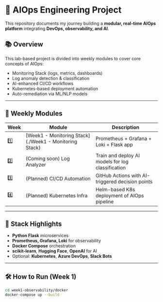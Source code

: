# 🚀 AIOps Engineering Project

This repository documents my journey building a **modular, real-time AIOps platform** integrating **DevOps, observability, and AI**.

## 📚 Overview

This lab-based project is divided into weekly modules to cover core concepts of AIOps:
- Monitoring Stack (logs, metrics, dashboards)
- Log anomaly detection & classification
- AI-enhanced CI/CD workflows
- Kubernetes-based deployment automation
- Auto-remediation via ML/NLP models

---

## 📆 Weekly Modules

| Week | Module | Description |
|------|--------|-------------|
| 1️⃣ | [Week1 - Monitoring Stack](./Week1 - Monitoring Stack) | Prometheus + Grafana + Loki + Flask app |
| 2️⃣ | (Coming soon) Log Analyzer | Train and deploy AI models for log classification |
| 3️⃣ | (Planned) CI/CD Automation | GitHub Actions with AI-triggered decision points |
| 4️⃣ | (Planned) Kubernetes Infra | Helm-based K8s deployment of AIOps pipeline |

---

## 🧠 Stack Highlights

- **Python Flask** microservices
- **Prometheus, Grafana, Loki** for observability
- **Docker Compose** orchestration
- **scikit-learn**, **Hugging Face**, **OpenAI** for AI
- Optional: **Kubernetes**, **Azure DevOps**, **Slack Bots**

---

## 🛠️ How to Run (Week 1)

```bash
cd week1-observability/docker
docker-compose up --build
